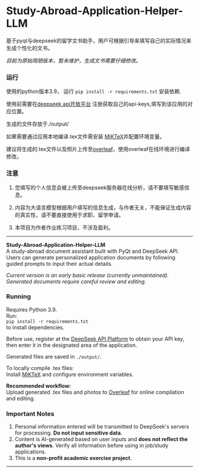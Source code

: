 # Study-Abroad-Application-Helper-LLM
基于pyqt与deepseek的留学文书助手，用户可根据引导来填写自己的实际情况来生成个性化的文书。

*目前为原始简陋版本，暂未维护，生成文书需要仔细修改。*
### 运行
使用的python版本3.9，
运行
`pip install -r requirements.txt`
安装依赖.


使用前需要在[deepseek api开放平台](https://platform.deepseek.com/usage)
注册获取自己的api-keys,填写到该应用的对应位置。





生成的文件存放于./output/

如果需要通过应用本地编译.tex文件需安装
[MiKTeX](https://miktex.org/download)并配置环境变量。

建议将生成的.tex文件以及照片上传至[overleaf](https://cn.overleaf.com/)，使用overleaf在线环境进行编译修改。

### 注意

1. 您填写的个人信息会被上传至deepseek服务器在线分析，请不要填写敏感信息。

2. 内容为大语言模型根据用户填写的信息生成，与作者无关，不能保证生成内容的真实性，请不要直接使用于求职、留学申请。

3. 本项目为作者作业练习项目，不涉及盈利。





---

**Study-Abroad-Application-Helper-LLM**  
A study-abroad document assistant built with PyQt and DeepSeek API. Users can generate personalized application documents by following guided prompts to input their actual details.  

*Current version is an early basic release (currently unmaintained). Generated documents require careful review and editing.*  

### Running  
Requires Python 3.9.  
Run:  
`pip install -r requirements.txt`  
to install dependencies.  

Before use, register at the [DeepSeek API Platform](https://platform.deepseek.com/usage) to obtain your API key, then enter it in the designated area of the application.  

Generated files are saved in `./output/`.  

To locally compile .tex files:  
Install [MiKTeX](https://miktex.org/download) and configure environment variables.  

**Recommended workflow:**  
Upload generated .tex files and photos to [Overleaf](https://www.overleaf.com/) for online compilation and editing.  

### Important Notes  
1.  Personal information entered will be transmitted to DeepSeek's servers for processing. **Do not input sensitive data.**  
2.  Content is AI-generated based on user inputs and **does not reflect the author's views**. Verify all information before using in job/study applications.  
3.  This is a **non-profit academic exercise project**.  

---
